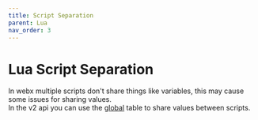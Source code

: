 ```yaml
---
title: Script Separation
parent: Lua
nav_order: 3
---
```

# Lua Script Separation
In webx multiple scripts don't share things like variables, this may cause some issues for sharing values.\
In the v2 api you can use the [global](v2/globals/global.md) table to share values between scripts.